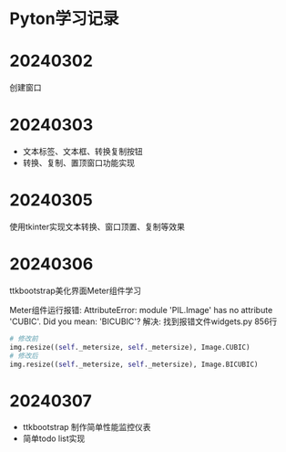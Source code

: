 # Pyton学习记录

# 20240302

创建窗口

# 20240303
- 文本标签、文本框、转换复制按钮
- 转换、复制、置顶窗口功能实现

# 20240305
使用tkinter实现文本转换、窗口顶置、复制等效果

# 20240306
ttkbootstrap美化界面Meter组件学习


Meter组件运行报错: AttributeError: module 'PIL.Image' has no attribute 'CUBIC'. Did you mean: 'BICUBIC'?
解决: 找到报错文件widgets.py 856行
```python
# 修改前
img.resize((self._metersize, self._metersize), Image.CUBIC)
# 修改后
img.resize((self._metersize, self._metersize), Image.BICUBIC)
```

# 20240307
- ttkbootstrap 制作简单性能监控仪表
- 简单todo list实现

            